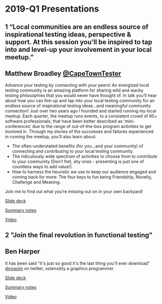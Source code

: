 # 2019-Q1 Presentations

## 1 “Local communities are an endless source of inspirational testing ideas, perspective & support. At this session you’ll be inspired to tap into and level-up your involvement in your local meetup.” 

## Matthew Broadley [@CapeTownTester](https://twitter.comCapeTownTester)
Advance your testing by connecting with your peers! An energized local testing community is an amazing platform for sharing wild and wacky testing philosophies that you would never have thought of. 
In talk you’ll hear about how you can fire-up and tap into your local testing community for an endless source of inspirational testing ideas...and meaningful community connection!
Just over two years ago I founded and started running my local meetup. Each quarter, the meetup runs events, to a consistent crowd of 60+ software professionals, that have been better described as ‘mini-conferences’ due to the range of out-of-the-box program activities to get involved in.
Through my stories of the successes and failures experienced in running the meetup, you’ll also learn about:
* The often-understated benefits (for you...and your community) of connecting and contributing to your local testing community.
* The ridiculously wide spectrum of activities to choose from to contribute to your community (Don’t fret, shy ones - presenting is just one of countless ways to add value!).
* How to harness the heuristic we use to keep our audience engaged and coming back for more: The four keys to fun being Friendship, Novelty, Challenge and Meaning.  

Join me to find out what you’re missing out on in your own backyard!

[Slide deck](https://drive.google.com/file/d/1eVqtmKWp_qxCuR42sA8-PZh-GwFhR1Em/view?usp=sharing)

[Summary notes](NOTES_1_MatthewBroadley_LocalCommunities.md)

[Video](https://youtu.be/d-jrqjyUjzk)

## 2 "Join the final revolution in functional testing"

## Ben Harper
It has been said "it's just so good it's the last thing you'll ever download" 
[@rogojin](https://twitter.com/rogojin) on twitter, ostensibly a graphics programmer.

[Slide deck](https://drive.google.com/open?id=106gQtnu7ZLGKC4Gx1h4tDhTkizGHTz-G)

[Summary notes](NOTES_2_BenHarper_FinalRevolution.md)

[Video](https://youtu.be/AZtOsQWnXzQ)
